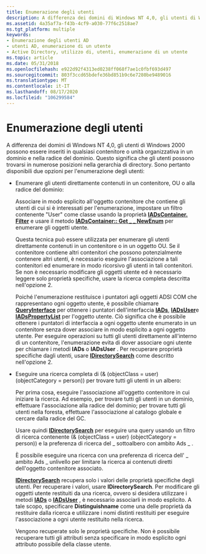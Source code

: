 ```yaml
---
title: Enumerazione degli utenti
description: A differenza dei domini di Windows NT 4,0, gli utenti di Windows 2000 possono essere inseriti in qualsiasi contenitore o unità organizzativa in un dominio e nella radice del dominio.
ms.assetid: 4a35af7a-f43b-4cf9-a030-77f6c2518ae7
ms.tgt_platform: multiple
keywords:
- Enumerazione degli utenti AD
- utenti AD, enumerazione di un utente
- Active Directory, utilizzo di, utenti, enumerazione di un utente
ms.topic: article
ms.date: 05/31/2018
ms.openlocfilehash: e922d92f4313ed0238ff068f7ae1c0fbf693d497
ms.sourcegitcommit: 803f3ccd65bdefe36bd851b9c6e7280be9489016
ms.translationtype: MT
ms.contentlocale: it-IT
ms.lasthandoff: 08/17/2020
ms.locfileid: "106299584"
---
```

# <a name="enumerating-users"></a>Enumerazione degli utenti

A differenza dei domini di Windows NT 4,0, gli utenti di Windows 2000 possono essere inseriti in qualsiasi contenitore o unità organizzativa in un dominio e nella radice del dominio. Questo significa che gli utenti possono trovarsi in numerose posizioni nella gerarchia di directory. Sono pertanto disponibili due opzioni per l'enumerazione degli utenti:

-   Enumerare gli utenti direttamente contenuti in un contenitore, OU o alla radice del dominio:

    Associare in modo esplicito all'oggetto contenitore che contiene gli utenti di cui si è interessati per l'enumerazione, impostare un filtro contenente "User" come classe usando la proprietà [**IADsContainer. Filter**](/windows/desktop/ADSI/iadscontainer-property-methods) e usare il metodo [**IADsContainer:: Get \_ \_ NewEnum**](/windows/desktop/api/iads/nf-iads-iadscontainer-get__newenum) per enumerare gli oggetti utente.

    Questa tecnica può essere utilizzata per enumerare gli utenti direttamente contenuti in un contenitore o in un oggetto OU. Se il contenitore contiene altri contenitori che possono potenzialmente contenere altri utenti, è necessario eseguire l'associazione a tali contenitori ed enumerare in modo ricorsivo gli utenti in tali contenitori. Se non è necessario modificare gli oggetti utente ed è necessario leggere solo proprietà specifiche, usare la ricerca completa descritta nell'opzione 2.

    Poiché l'enumerazione restituisce i puntatori agli oggetti ADSI COM che rappresentano ogni oggetto utente, è possibile chiamare [**QueryInterface**](/windows/win32/api/unknwn/nf-unknwn-iunknown-queryinterface(q)) per ottenere i puntatori dell'interfaccia [**IADs**](/windows/desktop/api/iads/nn-iads-iads), [**IADsUser**](/windows/desktop/api/iads/nn-iads-iadsuser)e [**IADsPropertyList**](/windows/desktop/api/iads/nn-iads-iadspropertylist) per l'oggetto utente. Ciò significa che è possibile ottenere i puntatori di interfaccia a ogni oggetto utente enumerato in un contenitore senza dover associare in modo esplicito a ogni oggetto utente. Per eseguire operazioni su tutti gli utenti direttamente all'interno di un contenitore, l'enumerazione evita di dover associare ogni utente per chiamare i metodi **IADs** o **IADsUser** . Per recuperare proprietà specifiche dagli utenti, usare [**IDirectorySearch**](/windows/desktop/api/iads/nn-iads-idirectorysearch) come descritto nell'opzione 2.

-   Eseguire una ricerca completa di (& (objectClass = user) (objectCategory = person)) per trovare tutti gli utenti in un albero:

    Per prima cosa, eseguire l'associazione all'oggetto contenitore in cui iniziare la ricerca. Ad esempio, per trovare tutti gli utenti in un dominio, effettuare l'associazione alla radice del dominio; per trovare tutti gli utenti nella foresta, effettuare l'associazione al catalogo globale e cercare dalla radice del GC.

    Usare quindi [**IDirectorySearch**](/windows/desktop/api/iads/nn-iads-idirectorysearch) per eseguire una query usando un filtro di ricerca contenente (& (objectClass = user) (objectCategory = person)) e la preferenza di ricerca del \_ sottoalbero con ambito Ads \_ .

    È possibile eseguire una ricerca con una preferenza di ricerca dell' \_ ambito Ads \_ unlivello per limitare la ricerca ai contenuti diretti dell'oggetto contenitore associato.

    [**IDirectorySearch**](/windows/desktop/api/iads/nn-iads-idirectorysearch) recupera solo i valori delle proprietà specifiche degli utenti. Per recuperare i valori, usare **IDirectorySearch**. Per modificare gli oggetti utente restituiti da una ricerca, ovvero si desidera utilizzare i metodi [**IADs**](/windows/desktop/api/iads/nn-iads-iads) o [**IADsUser**](/windows/desktop/api/iads/nn-iads-iadsuser) , è necessario associarli in modo esplicito. A tale scopo, specificare **Distinguishname** come una delle proprietà da restituire dalla ricerca e utilizzare i nomi distinti restituiti per eseguire l'associazione a ogni utente restituito nella ricerca.

    Vengono recuperate solo le proprietà specifiche. Non è possibile recuperare tutti gli attributi senza specificare in modo esplicito ogni attributo possibile della classe utente.

 

 